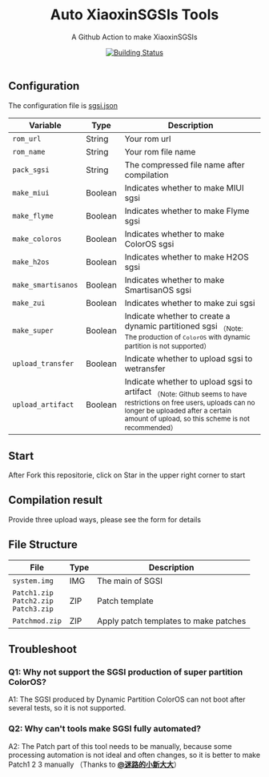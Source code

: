 <h1 align="center"> Auto XiaoxinSGSIs Tools </h1>

<p align="center">
	A Github Action to make XiaoxinSGSIs
</p>

<div align="center">
	<a href="../../actions">
		<img src="../../workflows/build_XiaoxinSGSIs/badge.svg" title="Building Status" />
	</a>
</div>

<br />

## Configuration

The configuration file is [sgsi.json](sgsi.json)

|   Variable             |  Type   | Description                                                         |
| ------------------ | ------- | ------------------------------------------------------------ |
| `rom_url`     | String  | Your rom url                                        |
| `rom_name`  | String  | Your rom file name                                        |
| `pack_sgsi`  | String  | The compressed file name after compilation                                        |
| `make_miui` | Boolean  | Indicates whether to make MIUI sgsi                                            |
| `make_flyme`    | Boolean  | Indicates whether to make Flyme sgsi                                        |
| `make_coloros`   | Boolean | Indicates whether to make ColorOS sgsi                                     |
| `make_h2os`           | Boolean  | Indicates whether to make H2OS sgsi                  |
| `make_smartisanos`    | Boolean  | Indicates whether to make SmartisanOS sgsi                                           |
| `make_zui`        | Boolean  | Indicates whether to make zui sgsi                 |
| `make_super`      | Boolean  | Indicate whether to create a dynamic partitioned sgsi <sub>（Note: The production of `ColorOS` with dynamic partition is not supported）</sub>       |
| `upload_transfer`      | Boolean  | Indicate whether to upload sgsi to wetransfer        |
| `upload_artifact`      | Boolean  | Indicate whether to upload sgsi to artifact <sub>（Note: Github seems to have restrictions on free users, uploads can no longer be uploaded after a certain amount of upload, so this scheme is not recommended）</sub>         |

## Start

After Fork this repositorie, click on Star in the upper right corner to start

## Compilation result
Provide three upload ways, please see the form for details

## File Structure

| File               | Type    |  Description                                                        |
| ------------------ | ------- | ------------------------------------------------------------ |
| `system.img`     | IMG  | The main of SGSI                                      |
| `Patch1.zip`<br>`Patch2.zip`<br>`Patch3.zip`  | ZIP  | Patch template   |
| `Patchmod.zip`  | ZIP  | Apply patch templates to make patches                                        |

## Troubleshoot
### Q1:  Why not support the SGSI production of super partition ColorOS?

A1: The SGSI produced by Dynamic Partition ColorOS can not boot after several tests, so it is not supported.

### Q2: Why can't tools make SGSI fully automated?

A2: The Patch part of this tool needs to be manually, because some processing automation is not ideal and often changes, so it is better to make Patch1 2 3 manually （Thanks to **[@迷路的小新大大](https://github.com/xiaoxindada)**）